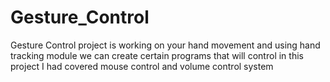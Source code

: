 # Gesture_Control
Gesture Control project is working on your hand movement and using hand tracking module we can create certain programs that will control in this project I had covered mouse control and volume control system 
